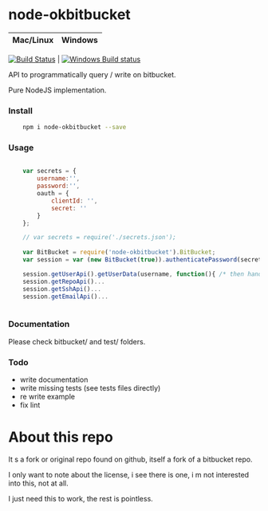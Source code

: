 # node-okbitbucket

Mac/Linux | Windows
---- | ----
  [![Build Status](https://travis-ci.org/maboiteaspam/node-okbitbucket.svg?branch=master)](https://travis-ci.org/maboiteaspam/node-okbitbucket) 
| 
  [![Windows Build status](http://img.shields.io/appveyor/ci/maboiteaspam/node-okbitbucket.svg)](https://ci.appveyor.com/project/maboiteaspam/node-okbitbucket/branch/master)

API to programmatically query / write on bitbucket.

Pure NodeJS implementation.


### Install

```sh
    npm i node-okbitbucket --save
```

### Usage

```js

    var secrets = {
        username:'',
        password:'',
        oauth = {
            clientId: '',
            secret: ''
        }
    };

    // var secrets = require('./secrets.json');
    
    var BitBucket = require('node-okbitbucket').BitBucket;
    var session = var (new BitBucket(true)).authenticatePassword(secrets.username, secrets.password);

    session.getUserApi().getUserData(username, function(){ /* then handler */ });
    session.getRepoApi()...
    session.getSshApi()...
    session.getEmailApi()...
    
```

### Documentation

Please check bitbucket/ and test/ folders.

### Todo

- write documentation
- write missing tests (see tests files directly)
- re write example
- fix lint

# About this repo

It s a fork or original repo found on github, itself a fork of a bitbucket repo.

I only want to note about the license, 
i see there is one, 
i m not interested into this, not at all.

I just need this to work, the rest is pointless.